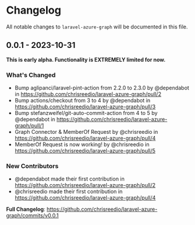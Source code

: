 # Changelog

All notable changes to `laravel-azure-graph` will be documented in this file.

## 0.0.1 - 2023-10-31

**This is early alpha. Functionality is EXTREMELY limited for now.**

### What's Changed

- Bump aglipanci/laravel-pint-action from 2.2.0 to 2.3.0 by @dependabot in https://github.com/chrisreedio/laravel-azure-graph/pull/2
- Bump actions/checkout from 3 to 4 by @dependabot in https://github.com/chrisreedio/laravel-azure-graph/pull/3
- Bump stefanzweifel/git-auto-commit-action from 4 to 5 by @dependabot in https://github.com/chrisreedio/laravel-azure-graph/pull/1
- Graph Connector & MemberOf Request by @chrisreedio in https://github.com/chrisreedio/laravel-azure-graph/pull/4
- MemberOf Request is now working! by @chrisreedio in https://github.com/chrisreedio/laravel-azure-graph/pull/5

### New Contributors

- @dependabot made their first contribution in https://github.com/chrisreedio/laravel-azure-graph/pull/2
- @chrisreedio made their first contribution in https://github.com/chrisreedio/laravel-azure-graph/pull/4

**Full Changelog**: https://github.com/chrisreedio/laravel-azure-graph/commits/v0.0.1
